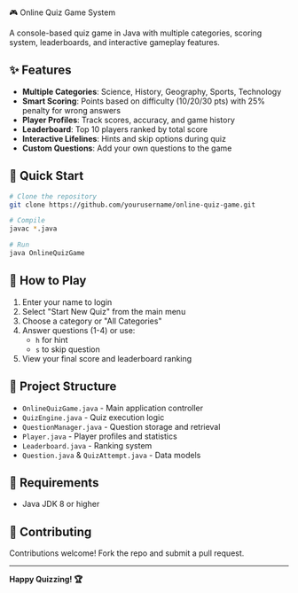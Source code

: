 🎮 Online Quiz Game System

A console-based quiz game in Java with multiple categories, scoring system, leaderboards, and interactive gameplay features.

## ✨ Features

- **Multiple Categories**: Science, History, Geography, Sports, Technology
- **Smart Scoring**: Points based on difficulty (10/20/30 pts) with 25% penalty for wrong answers
- **Player Profiles**: Track scores, accuracy, and game history
- **Leaderboard**: Top 10 players ranked by total score
- **Interactive Lifelines**: Hints and skip options during quiz
- **Custom Questions**: Add your own questions to the game

## 🚀 Quick Start

```bash
# Clone the repository
git clone https://github.com/yourusername/online-quiz-game.git

# Compile
javac *.java

# Run
java OnlineQuizGame
```

## 🎯 How to Play

1. Enter your name to login
2. Select "Start New Quiz" from the main menu
3. Choose a category or "All Categories"
4. Answer questions (1-4) or use:
   - `h` for hint
   - `s` to skip question
5. View your final score and leaderboard ranking

## 📁 Project Structure

- `OnlineQuizGame.java` - Main application controller
- `QuizEngine.java` - Quiz execution logic
- `QuestionManager.java` - Question storage and retrieval
- `Player.java` - Player profiles and statistics
- `Leaderboard.java` - Ranking system
- `Question.java` & `QuizAttempt.java` - Data models

## 🔧 Requirements

- Java JDK 8 or higher

## 🤝 Contributing

Contributions welcome! Fork the repo and submit a pull request.

---

**Happy Quizzing! 🏆**
